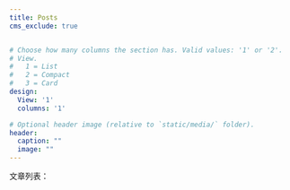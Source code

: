 ```yaml
---
title: Posts
cms_exclude: true


# Choose how many columns the section has. Valid values: '1' or '2'.
# View.
#   1 = List
#   2 = Compact
#   3 = Card
design:
  View: '1'
  columns: '1'

# Optional header image (relative to `static/media/` folder).
header:
  caption: ""
  image: ""
---
```


文章列表：
